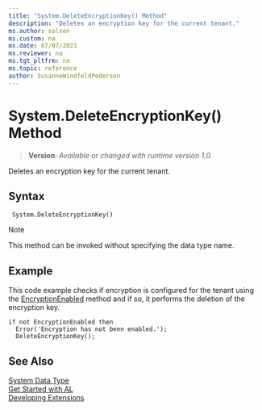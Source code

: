 ```yaml
---
title: "System.DeleteEncryptionKey() Method"
description: "Deletes an encryption key for the current tenant."
ms.author: solsen
ms.custom: na
ms.date: 07/07/2021
ms.reviewer: na
ms.tgt_pltfrm: na
ms.topic: reference
author: SusanneWindfeldPedersen
---
```

[//]: # (START>DO_NOT_EDIT)
[//]: # (IMPORTANT:Do not edit any of the content between here and the END>DO_NOT_EDIT.)
[//]: # (Any modifications should be made in the .xml files in the ModernDev repo.)
# System.DeleteEncryptionKey() Method
> **Version**: _Available or changed with runtime version 1.0._

Deletes an encryption key for the current tenant.


## Syntax
```AL
 System.DeleteEncryptionKey()
```
> [!NOTE]
> This method can be invoked without specifying the data type name.



[//]: # (IMPORTANT: END>DO_NOT_EDIT)

## Example

This code example checks if encryption is configured for the tenant using the [EncryptionEnabled](../../methods-auto/system/system-encryptionenabled-method.md) method and if so, it performs the deletion of the encryption key.  

```al
if not EncryptionEnabled then  
  Error('Encryption has not been enabled.');  
  DeleteEncryptionKey();  
```

## See Also

[System Data Type](system-data-type.md)  
[Get Started with AL](../../devenv-get-started.md)  
[Developing Extensions](../../devenv-dev-overview.md)